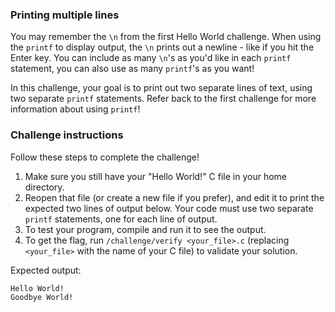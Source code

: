 ### Printing multiple lines

You may remember the `\n` from the first Hello World challenge. When using the `printf` to display output, the `\n` prints out a newline - like if you hit the Enter key. You can include as many `\n`'s as you'd like in each `printf` statement, you can also use as many `printf`'s as you want!

In this challenge, your goal is to print out two separate lines of text, using two separate `printf` statements. Refer back to the first challenge for more information about using `printf`!

### Challenge instructions
Follow these steps to complete the challenge!
 
1. Make sure you still have your "Hello World!" C file in your home directory.
2. Reopen that file (or create a new file if you prefer), and edit it to print the expected two lines of output below. Your code must use two separate `printf` statements, one for each line of output. 
3. To test your program, compile and run it to see the output.
4. To get the flag, run `/challenge/verify <your_file>.c` (replacing `<your_file>` with the name of your C file) to validate your solution. 

Expected output:
```
Hello World!
Goodbye World!
```
